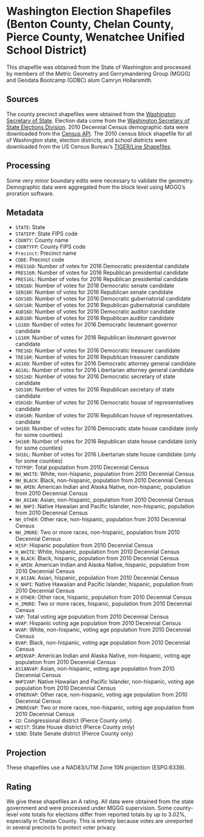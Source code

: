 # Washington Election Shapefiles (Benton County, Chelan County, Pierce County, Wenatchee Unified School District)
This shapefile was obtained from the State of Washington and processed by members of the Metric Geometry and Gerrymandering Group (MGGG) and Geodata Bootcamp (GDBC) alum Camryn Hollarsmith.

## Sources
The county precinct shapefiles were obtained from the [Washington Secretary of State](https://www.sos.wa.gov/elections/research/precinct-shapefiles.aspx). Election data come from the [Washington Secretary of State Elections Division](https://results.vote.wa.gov/results/20161108/). 2010 Decennial Census demographic data were downloaded from the [Census API](https://api.census.gov/data/2010/dec/sf1). The 2010 census block shapefile for all of Washington state, election districts, and school districts were downloaded from the US Census Bureau’s [TIGER/Line Shapefiles](https://www.census.gov/geographies/mapping-files/time-series/geo/tiger-line-file.html).


## Processing
Some very minor boundary edits were necessary to validate the geometry. Demographic data were aggregated from the block level using MGGG’s proration software. 

## Metadata
* `STATE`: State
* `STATEFP`: State FIPS code
* `COUNTY`: County name
* `COUNTYFP`: County FIPS code
* `Precinct`: Precinct name
* `CODE`: Precinct code
*	`PRES16D`: Number of votes for 2016 Democratic presidential candidate
*	`PRES16R`: Number of votes for 2016 Republican presidential candidate
* `PRES16L`: Number of votes for 2016 Republican presidential candidate
*	`SEN16D`: Number of votes for 2016 Democratic senate candidate
*	`SEN16R`: Number of votes for 2016 Republican senate candidate
*	`GOV16D`: Number of votes for 2016 Democratic gubernatorial candidate
*	`GOV16R`: Number of votes for 2016 Republican gubernatorial candidate
*	`AUD16D`: Number of votes for 2016 Democratic auditor candidate
*	`AUD16R`: Number of votes for 2016 Republican auditor candidate
*	`LG16D`: Number of votes for 2016 Democratic lieutenant governor candidate
*	`LG16R`: Number of votes for 2016 Republican lieutenant governor candidate
*	`TRE16D`: Number of votes for 2016 Democratic treasurer candidate
*	`TRE16R`: Number of votes for 2016 Republican treasurer candidate
*	`AG16D`: Number of votes for 2016 Democratic attorney general candidate
* `AG16L`: Number of votes for 2016 Libertarian attorney general candidate 
*	`SOS16D`: Number of votes for 2016 Democratic secretary of state candidate
*	`SOS16R`: Number of votes for 2016 Republican secretary of state candidate
* `USH16D`: Number of votes for 2016 Democratic house of representatives candidate 
* `USH16R`: Number of votes for 2016 Republican house of representatives candidate
* `SH16D`: Number of votes for 2016 Democratic state house candidate (only for some counties)
* `SH16R`: Number of votes for 2016 Republican state house candidate (only for some counties)
* `SH16L`: Number of votes for 2016 Libertarian state house candidate (only for some counties)
* `TOTPOP`: Total population from 2010 Decennial Census
* `NH_WHITE`: White, non-hispanic, population from 2010 Decennial Census
* `NH_BLACK`: Black, non-hispanic, population from 2010 Decennial Census
* `NH_AMIN`: American Indian and Alaska Native, non-hispanic, population from 2010 Decennial Census
* `NH_ASIAN`: Asian, non-hispanic, population from 2010 Decennial Census
* `NH_NHPI`: Native Hawaiian and Pacific Islander, non-hispanic, population from 2010 Decennial Census
* `NH_OTHER`: Other race, non-hispanic, population from 2010 Decennial Census
* `NH_2MORE`: Two or more races, non-hispanic, population from 2010 Decennial Census
* `HISP`: Hispanic population from 2010 Decennial Census
* `H_WHITE`: White, hispanic, population from 2010 Decennial Census
* `H_BLACK`: Black, hispanic, population from 2010 Decennial Census
* `H_AMIN`: American Indian and Alaska Native, hispanic, population from 2010 Decennial Census 
* `H_ASIAN`: Asian, hispanic, population from 2010 Decennial Census
* `H_NHPI`: Native Hawaiian and Pacific Islander, hispanic, population from 2010 Decennial Census 
* `H_OTHER`: Other race, hispanic, population from 2010 Decennial Census 
* `H_2MORE`: Two or more races, hispanic, population from 2010 Decennial Census
* `VAP`: Total voting age population from 2010 Decennial Census
* `HVAP`: Hispanic voting age population from 2010 Decennial Census
* `WVAP`: White, non-hispanic, voting age population from 2010 Decennial Census
* `BVAP`: Black, non-hispanic, voting age population from 2010 Decennial Census
* `AMINVAP`: American Indian and Alaska Native, non-hispanic, voting age population from 2010 Decennial Census
* `ASIANVAP`: Asian, non-hispanic, voting age population from 2010 Decennial Census
* `NHPIVAP`: Native Hawaiian and Pacific Islander, non-hispanic, voting age population from 2010 Decennial Census
* `OTHERVAP`: Other race, non-hispanic, voting age population from 2010 Decennial Census
* `2MOREVAP`: Two or more races, non-hispanic, voting age population from 2010 Decennial Census
* `CD`: Congressional district (Pierce County only)
* `HDIST`: State House district (Pierce County only)
* `SEND`: State Senate district (Pierce County only)

## Projection
These shapefiles use a NAD83/UTM Zone 10N projection (ESPG:6339).

## Rating
We give these shapefiles an A rating. All data were obtained from the state government and were processed under MGGG supervision. Some county-level vote totals for elections differ from reported totals by up to 3.02%, especially in Chelan County. This is entirely because votes are unreported in several precincts to protect voter privacy.
